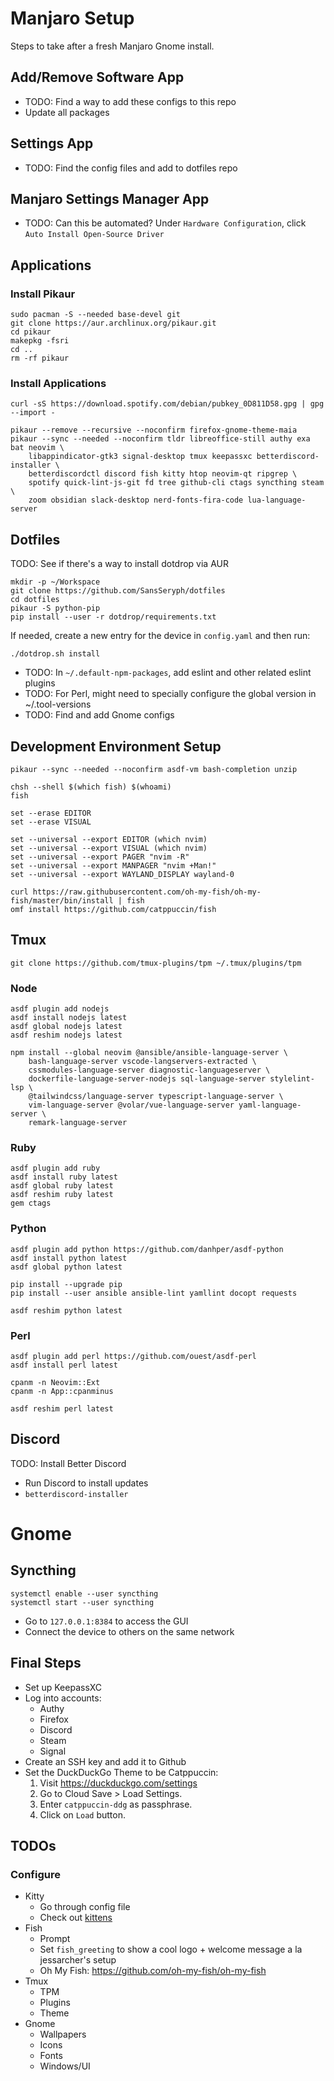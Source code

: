 # Manjaro Setup

Steps to take after a fresh Manjaro Gnome install.

## Add/Remove Software App

- TODO: Find a way to add these configs to this repo
- Update all packages

## Settings App

- TODO: Find the config files and add to dotfiles repo

## Manjaro Settings Manager App

- TODO: Can this be automated?
Under `Hardware Configuration`, click `Auto Install Open-Source Driver`

## Applications

### Install Pikaur

```
sudo pacman -S --needed base-devel git
git clone https://aur.archlinux.org/pikaur.git
cd pikaur
makepkg -fsri
cd ..
rm -rf pikaur
```

### Install Applications

```
curl -sS https://download.spotify.com/debian/pubkey_0D811D58.gpg | gpg --import -

pikaur --remove --recursive --noconfirm firefox-gnome-theme-maia
pikaur --sync --needed --noconfirm tldr libreoffice-still authy exa bat neovim \
	libappindicator-gtk3 signal-desktop tmux keepassxc betterdiscord-installer \
	betterdiscordctl discord fish kitty htop neovim-qt ripgrep \
	spotify quick-lint-js-git fd tree github-cli ctags syncthing steam \
	zoom obsidian slack-desktop nerd-fonts-fira-code lua-language-server
```

## Dotfiles
TODO: See if there's a way to install dotdrop via AUR

```
mkdir -p ~/Workspace
git clone https://github.com/SansSeryph/dotfiles
cd dotfiles
pikaur -S python-pip
pip install --user -r dotdrop/requirements.txt
```

If needed, create a new entry for the device in `config.yaml` and then run:
```
./dotdrop.sh install
```

- TODO: In `~/.default-npm-packages`, add eslint and other related eslint plugins
- TODO: For Perl, might need to specially configure the global version in ~/.tool-versions
- TODO: Find and add Gnome configs

## Development Environment Setup

```
pikaur --sync --needed --noconfirm asdf-vm bash-completion unzip

chsh --shell $(which fish) $(whoami)
fish

set --erase EDITOR
set --erase VISUAL

set --universal --export EDITOR (which nvim)
set --universal --export VISUAL (which nvim)
set --universal --export PAGER "nvim -R"
set --universal --export MANPAGER "nvim +Man!"
set --universal --export WAYLAND_DISPLAY wayland-0

curl https://raw.githubusercontent.com/oh-my-fish/oh-my-fish/master/bin/install | fish
omf install https://github.com/catppuccin/fish
```

## Tmux

```
git clone https://github.com/tmux-plugins/tpm ~/.tmux/plugins/tpm
```

### Node

```
asdf plugin add nodejs
asdf install nodejs latest
asdf global nodejs latest
asdf reshim nodejs latest

npm install --global neovim @ansible/ansible-language-server \
	bash-language-server vscode-langservers-extracted \
	cssmodules-language-server diagnostic-languageserver \
	dockerfile-language-server-nodejs sql-language-server stylelint-lsp \
	@tailwindcss/language-server typescript-language-server \
	vim-language-server @volar/vue-language-server yaml-language-server \
	remark-language-server
```

### Ruby

```
asdf plugin add ruby
asdf install ruby latest
asdf global ruby latest
asdf reshim ruby latest
gem ctags
```

### Python

```
asdf plugin add python https://github.com/danhper/asdf-python
asdf install python latest
asdf global python latest

pip install --upgrade pip
pip install --user ansible ansible-lint yamllint docopt requests

asdf reshim python latest
```

### Perl

```
asdf plugin add perl https://github.com/ouest/asdf-perl
asdf install perl latest

cpanm -n Neovim::Ext
cpanm -n App::cpanminus

asdf reshim perl latest
```

## Discord

TODO: Install Better Discord

- Run Discord to install updates
- `betterdiscord-installer`

# Gnome

## Syncthing

```
systemctl enable --user syncthing
systemctl start --user syncthing
```

- Go to `127.0.0.1:8384` to access the GUI
- Connect the device to others on the same network

## Final Steps

- Set up KeepassXC
- Log into accounts:
	- Authy
	- Firefox
	- Discord
	- Steam
	- Signal
- Create an SSH key and add it to Github
- Set the DuckDuckGo Theme to be Catppuccin:
  1. Visit https://duckduckgo.com/settings
  2. Go to Cloud Save > Load Settings.
  3. Enter `catppuccin-ddg` as passphrase.
  4. Click on `Load` button.

## TODOs

### Configure
- Kitty
	- Go through config file
	- Check out [kittens](https://sw.kovidgoyal.net/kitty/kittens/custom/?highlight=split%20line#)
- Fish
	- Prompt
	- Set `fish_greeting` to show a cool logo + welcome message a la jessarcher's setup
  - Oh My Fish: https://github.com/oh-my-fish/oh-my-fish
- Tmux
	- TPM
	- Plugins
	- Theme
- Gnome
	- Wallpapers
	- Icons
	- Fonts
	- Windows/UI

